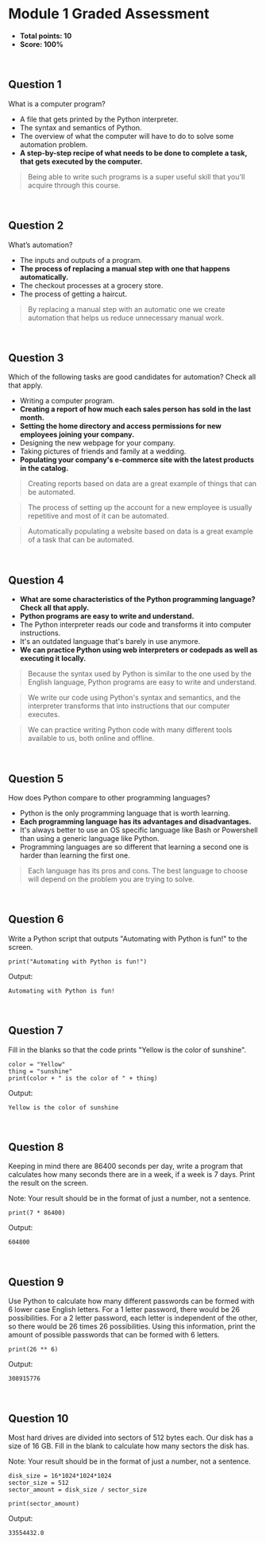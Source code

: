 # Module 1 Graded Assessment
* **Total points: 10**
* **Score: 100%**

<br>

## Question 1

What is a computer program?
* A file that gets printed by the Python interpreter.
* The syntax and semantics of Python.
* The overview of what the computer will have to do to solve some automation problem.
* **A step-by-step recipe of what needs to be done to complete a task, that gets executed by the computer.**

> Being able to write such programs is a super useful skill that you'll acquire through this course.

<br>

## Question 2

What’s automation?
* The inputs and outputs of a program.
* **The process of replacing a manual step with one that happens automatically.**
* The checkout processes at a grocery store.
* The process of getting a haircut.

> By replacing a manual step with an automatic one we create automation that helps us reduce unnecessary manual work.

<br>

## Question 3

Which of the following tasks are good candidates for automation? Check all that apply.
* Writing a computer program.
* **Creating a report of how much each sales person has sold in the last month.**
* **Setting the home directory and access permissions for new employees joining your company.**
* Designing the new webpage for your company.
* Taking pictures of friends and family at a wedding.
* **Populating your company's e-commerce site with the latest products in the catalog.**

> Creating reports based on data are a great example of things that can be automated.

> The process of setting up the account for a new employee is usually repetitive and most of it can be automated.

> Automatically populating a website based on data is a great example of a task that can be automated.

<br>

## Question 4

* **What are some characteristics of the Python programming language? Check all that apply.**
* **Python programs are easy to write and understand.**
* The Python interpreter reads our code and transforms it into computer instructions.
* It's an outdated language that's barely in use anymore.
* **We can practice Python using web interpreters or codepads as well as executing it locally.**

> Because the syntax used by Python is similar to the one used by the English language, Python programs are easy to write and understand.

> We write our code using Python's syntax and semantics, and the interpreter transforms that into instructions that our computer executes.

> We can practice writing Python code with many different tools available to us, both online and offline.

<br>

## Question 5

How does Python compare to other programming languages?
* Python is the only programming language that is worth learning.
* **Each programming language has its advantages and disadvantages.**
* It's always better to use an OS specific language like Bash or Powershell than using a generic language like Python.
* Programming languages are so different that learning a second one is harder than learning the first one.

> Each language has its pros and cons. The best language to choose will depend on the problem you are trying to solve.

<br>

## Question 6

Write a Python script that outputs "Automating with Python is fun!" to the screen.

```
print("Automating with Python is fun!")
```

Output:

```
Automating with Python is fun!
```

<br>

## Question 7

Fill in the blanks so that the code prints "Yellow is the color of sunshine".

```
color = "Yellow"
thing = "sunshine"
print(color + " is the color of " + thing)
```

Output:

```
Yellow is the color of sunshine
```

<br>

## Question 8

Keeping in mind there are 86400 seconds per day, write a program that calculates how many seconds there are in a week, if a week is 7 days. Print the result on the screen.

Note: Your result should be in the format of just a number, not a sentence.

```
print(7 * 86400)
```

Output:

```
604800
```

<br>

## Question 9

Use Python to calculate how many different passwords can be formed with 6 lower case English letters. For a 1 letter password, there would be 26 possibilities. For a 2 letter password, each letter is independent of the other, so there would be 26 times 26 possibilities. Using this information, print the amount of possible passwords that can be formed with 6 letters.

```
print(26 ** 6)
```

Output:

```
308915776
```

<br>

## Question 10

Most hard drives are divided into sectors of 512 bytes each. Our disk has a size of 16 GB. Fill in the blank to calculate how many sectors the disk has.

Note: Your result should be in the format of just a number, not a sentence.

```
disk_size = 16*1024*1024*1024
sector_size = 512
sector_amount = disk_size / sector_size

print(sector_amount)
```

Output:

```
33554432.0
```